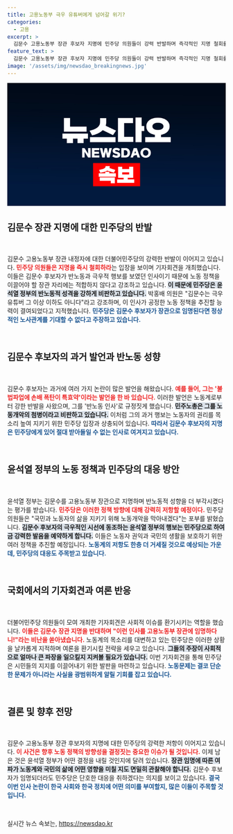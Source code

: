 ```yaml
---
title: 고용노동부 극우 유튜버에게 넘어갈 위기?
categories:
  - 고용
excerpt: >
  김문수 고용노동부 장관 후보자 지명에 민주당 의원들이 강력 반발하며 즉각적인 지명 철회를 촉구하고 나섰다. 천인공노할 인사참사라고 비판한 이들은, 그의 극우적 발언과 반노동적 행보를 문제 삼으며 정부의 노동정책을 아직 지키겠다는 의지를 표명했다.
feature_text: >
  김문수 고용노동부 장관 후보자 지명에 민주당 의원들이 강력 반발하며 즉각적인 지명 철회를 촉구하고 나섰다. 천인공노할 인사참사라고 비판한 이들은, 그의 극우적 발언과 반노동적 행보를 문제 삼으며 정부의 노동정책을 아직 지키겠다는 의지를 표명했다.
image: '/assets/img/newsdao_breakingnews.jpg'
---
```


<p><img src="/assets/img/newsdao_breakingnews.jpg" alt="bookingtag 속보" /></p>

<h2 data-ke-size="size26">김문수 장관 지명에 대한 민주당의 반발</h2>

<p data-ke-size="size16">&nbsp;</p>

<p>김문수 고용노동부 장관 내정자에 대한 더불어민주당의 강력한 반발이 이어지고 있습니다. <b><span style="color: #ee2323;">민주당 의원들은 지명을 즉시 철회하라</span></b>는 입장을 보이며 기자회견을 개최했습니다. 이들은 김문수 후보자가 반노동과 극우적 행보를 보였던 인사이기 때문에 노동 정책을 이끌어야 할 장관 자리에는 적합하지 않다고 강조하고 있습니다. <b><span style="background-color: #21538527;">이 때문에 민주당은 윤석열 정부의 반노동적 성격을 강하게 비판하고 있습니다.</span></b> 박홍배 의원은 "김문수는 극우 유튜버 그 이상 이하도 아니다"라고 강조하며, 이 인사가 공정한 노동 정책을 추진할 능력이 결여되었다고 지적했습니다. <b><span style="color: #1a5490;">민주당은 김문수 후보자가 장관으로 임명된다면 정상적인 노사관계를 기대할 수 없다고 주장하고 있습니다.</span></b></p>

<p data-ke-size="size16">&nbsp;</p>

<h2 data-ke-size="size26">김문수 후보자의 과거 발언과 반노동 성향</h2>

<p data-ke-size="size16">&nbsp;</p>

<p>김문수 후보자는 과거에 여러 가지 논란이 많은 발언을 해왔습니다. <b><span style="color: #ee2323;">예를 들어, 그는 '불법파업에 손배 폭탄이 특효약'이라는 발언을 한 바 있습니다.</span></b> 이러한 발언은 노동계로부터 강한 반발을 사왔으며, 그를 '반노동 인사'로 규정짓게 했습니다. <b><span style="background-color: #21538527;">민주노총은 그를 노동개악의 첨병이라고 비판하고 있습니다.</span></b> 이처럼 그의 과거 행보는 노동자의 권리를 목소리 높여 지키기 위한 민주당 입장과 상충되어 있습니다. <b><span style="color: #1a5490;">따라서 김문수 후보자의 지명은 민주당에게 있어 절대 받아들일 수 없는 인사로 여겨지고 있습니다.</span></b></p>

<p data-ke-size="size16">&nbsp;</p>

<h2 data-ke-size="size26">윤석열 정부의 노동 정책과 민주당의 대응 방안</h2>

<p data-ke-size="size16">&nbsp;</p>

<p>윤석열 정부는 김문수를 고용노동부 장관으로 지명하며 반노동적 성향을 더 부각시켰다는 평가를 받습니다. <b><span style="color: #ee2323;">민주당은 이러한 정책 방향에 대해 강력히 저항할 예정이다.</span></b> 민주당 의원들은 "국민과 노동자의 삶을 지키기 위해 노동개악을 막아내겠다"는 포부를 밝혔습니다. <b><span style="background-color: #21538527;">김문수 후보자의 극우적인 시선에 동조하는 윤석열 정부의 행보는 민주당으로 하여금 강력한 발음을 예약하게 합니다.</span></b> 이들은 노동자 권익과 국민의 생활을 보호하기 위한 여러 정책을 추진할 예정입니다. <b><span style="color: #1a5490;">노동계의 저항도 한층 더 거세질 것으로 예상되는 가운데, 민주당의 대응도 주목받고 있습니다.</span></b></p>

<p data-ke-size="size16">&nbsp;</p>

<h2 data-ke-size="size26">국회에서의 기자회견과 여론 반응</h2>

<p data-ke-size="size16">&nbsp;</p>

<p>더불어민주당 의원들이 모여 개최한 기자회견은 사회적 이슈를 환기시키는 역할을 했습니다. <b><span style="color: #ee2323;">이들은 김문수 장관 지명을 반대하며 "이런 인사를 고용노동부 장관에 임명하다니!"라는 비난을 쏟아냈습니다.</span></b> 노동계의 목소리를 대변하고 있는 민주당은 이러한 상황을 날카롭게 지적하며 여론을 환기시킬 전략을 세우고 있습니다. <b><span style="background-color: #21538527;">그들의 주장이 사회적으로 얼마나 큰 파장을 일으킬지 지켜볼 필요가 있습니다.</span></b> 이번 기자회견을 통해 민주당은 시민들의 지지를 이끌어내기 위한 발판을 마련하고 있습니다. <b><span style="color: #1a5490;">노동문제는 결코 단순한 문제가 아니라는 사실을 광범위하게 알릴 기회를 잡고 있습니다.</span></b></p>

<p data-ke-size="size16">&nbsp;</p>

<h2 data-ke-size="size26">결론 및 향후 전망</h2>

<p data-ke-size="size16">&nbsp;</p>

<p>김문수 고용노동부 장관 후보자의 지명에 대한 민주당의 강력한 저항이 이어지고 있습니다. <b><span style="color: #ee2323;">이 사건은 향후 노동 정책의 방향성을 결정짓는 중요한 이슈가 될 것입니다.</span></b> 이제 남은 것은 윤석열 정부가 어떤 결정을 내릴 것인지에 달려 있습니다. <b><span style="background-color: #21538527;">장관 임명에 따른 여파가 노동계와 국민의 삶에 어떤 영향을 미칠 지도 면밀히 관찰해야 합니다.</span></b> 김문수 후보자가 임명되더라도 민주당은 단호한 대응을 취하겠다는 의지를 보이고 있습니다. <b><span style="color: #1a5490;">결국 이번 인사 논란이 한국 사회와 한국 정치에 어떤 의미를 부여할지, 많은 이들이 주목할 것입니다.</span></b></p>

<p data-ke-size="size16">&nbsp;</p>
실시간 뉴스 속보는, <a href="https://newsdao.kr" rel="dofollow">https://newsdao.kr</a>


